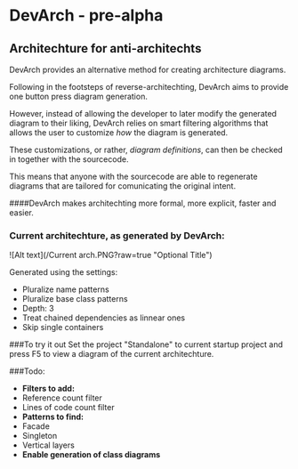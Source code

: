 # DevArch - pre-alpha
## Architechture for anti-architechts

DevArch provides an alternative method for creating architecture diagrams.

Following in the footsteps of reverse-architechting, DevArch aims to provide one button press diagram generation.

However, instead of allowing the developer to later modify the generated diagram to their liking, DevArch relies on smart filtering algorithms that allows the user to customize *how* the diagram is generated.

These customizations, or rather, *diagram definitions*, can then be checked in together with the sourcecode. 

This means that anyone with the sourcecode are able to regenerate diagrams that are tailored for comunicating the original intent.

####DevArch makes architechting more formal, more explicit, faster and easier.

### Current architechture, as generated by DevArch:
![Alt text](/Current arch.PNG?raw=true "Optional Title")

Generated using the settings:
 - Pluralize name patterns
 - Pluralize base class patterns
 - Depth: 3
 - Treat chained dependencies as linnear ones
 - Skip single containers

###To try it out
Set the project "Standalone" to current startup project and press F5 to view a diagram of the current architechture.

###Todo:
* **Filters to add:**
* Reference count filter
* Lines of code count filter
* **Patterns to find:**
* Facade
* Singleton
* Vertical layers
* **Enable generation of class diagrams**
